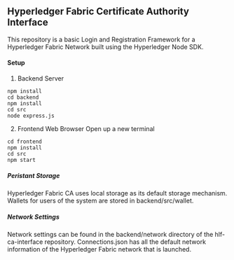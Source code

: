 ## Hyperledger Fabric Certificate Authority Interface

This repository is a basic Login and Registration Framework for a Hyperledger Fabric Network built using the Hyperledger Node SDK. 


#### Setup

1. Backend Server
```
npm install
cd backend
npm install
cd src
node express.js
```
2. Frontend Web Browser
Open up a new terminal
```
cd frontend
npm install
cd src
npm start
```


##### Peristant Storage 
Hyperledger Fabric CA uses local storage as its default storage mechanism. Wallets for users of the system are stored in backend/src/wallet. 

##### Network Settings 

Network settings can be found in the backend/network directory of the hlf-ca-interface repository. 
Connections.json has all the default network information of the Hyperledger Fabric network that is launched. 

